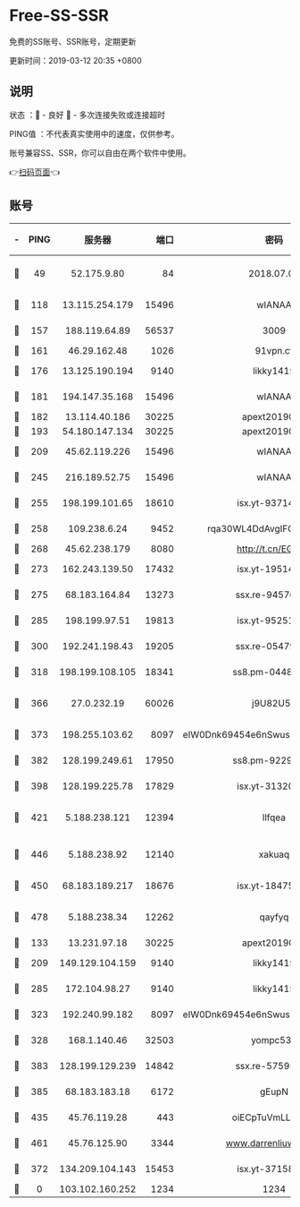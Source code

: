 # Free-SS-SSR

免费的SS账号、SSR账号，定期更新

更新时间：2019-03-12 20:35 +0800

## 说明

状态     ：🙂 - 良好 🙁 - 多次连接失败或连接超时

PING值   ：不代表真实使用中的速度，仅供参考。

账号兼容SS、SSR，你可以自由在两个软件中使用。

👉[扫码页面](https://liesauer.github.io/Free-SS-SSR/)👈

## 账号

|-|PING|服务器|端口|密码|加密方式|区域|
|:----:|:----:|:-----:|-----:|:----:|:----:|:----:|
|🙂|49|52.175.9.80|84|2018.07.07|chacha20-ietf-poly1305|HK|
|🙂|118|13.115.254.179|15496|wIANAA|aes-256-cfb|JP|
|🙂|157|188.119.64.89|56537|3009|aes-256-cfb|RU|
|🙂|161|46.29.162.48|1026|91vpn.cf|rc4-md5|RU|
|🙂|176|13.125.190.194|9140|likky1415|aes-256-cfb|KR|
|🙂|181|194.147.35.168|15496|wIANAA|aes-256-cfb|RU|
|🙂|182|13.114.40.186|30225|apext2019006|chacha20|JP|
|🙂|193|54.180.147.134|30225|apext2019006|chacha20|KR|
|🙂|209|45.62.119.226|15496|wIANAA|aes-256-cfb|US|
|🙂|245|216.189.52.75|15496|wIANAA|aes-256-cfb|US|
|🙂|255|198.199.101.65|18610|isx.yt-93714382|aes-256-cfb|US|
|🙂|258|109.238.6.24|9452|rqa30WL4DdAvgIFG6Fs3znzTa|aes-256-cfb|FR|
|🙂|268|45.62.238.179|8080|http://t.cn/EGJIyrl|rc4-md5|CA|
|🙂|273|162.243.139.50|17432|isx.yt-19514312|aes-256-cfb|US|
|🙂|275|68.183.164.84|13273|ssx.re-94570018|aes-256-cfb|US|
|🙂|285|198.199.97.51|19813|isx.yt-95251776|aes-256-cfb|US|
|🙂|300|192.241.198.43|19205|ssx.re-05479677|aes-256-cfb|US|
|🙂|318|198.199.108.105|18341|ss8.pm-04487647|aes-256-cfb|US|
|🙂|366|27.0.232.19|60026|j9U82U53|xchacha20-ietf-poly1305|HK|
|🙂|373|198.255.103.62|8097|eIW0Dnk69454e6nSwuspv9DmS201tQ0D|aes-256-cfb|US|
|🙂|382|128.199.249.61|17950|ss8.pm-92296749|aes-256-cfb|SG|
|🙂|398|128.199.225.78|17829|isx.yt-31320620|aes-256-cfb|SG|
|🙂|421|5.188.238.121|12394|llfqea|chacha20-ietf-poly1305|BR|
|🙂|446|5.188.238.92|12140|xakuaq|chacha20-ietf-poly1305|BR|
|🙂|450|68.183.189.217|18676|isx.yt-18475521|aes-256-cfb|SG|
|🙂|478|5.188.238.34|12262|qayfyq|chacha20-ietf-poly1305|BR|
|🙂|133|13.231.97.18|30225|apext2019006|chacha20|JP|
|🙂|209|149.129.104.159|9140|likky1415|aes-256-cfb|HK|
|🙂|285|172.104.98.27|9140|likky1415|aes-256-cfb|JP|
|🙂|323|192.240.99.182|8097|eIW0Dnk69454e6nSwuspv9DmS201tQ0D|aes-256-cfb|US|
|🙂|328|168.1.140.46|32503|yompc535|aes-256-cfb|AU|
|🙂|383|128.199.129.239|14842|ssx.re-57595800|aes-256-cfb|SG|
|🙂|385|68.183.183.18|6172|gEupN|aes-256-cfb|SG|
|🙂|435|45.76.119.28|443|oiECpTuVmLLxk4Ts|aes-256-cfb|AU|
|🙂|461|45.76.125.90|3344|www.darrenliuwei.com|aes-256-cfb|AU|
|🙁|372|134.209.104.143|15453|isx.yt-37158015|aes-256-cfb|SG|
|🙁|0|103.102.160.252|1234|1234|rc4-md5|JP|
